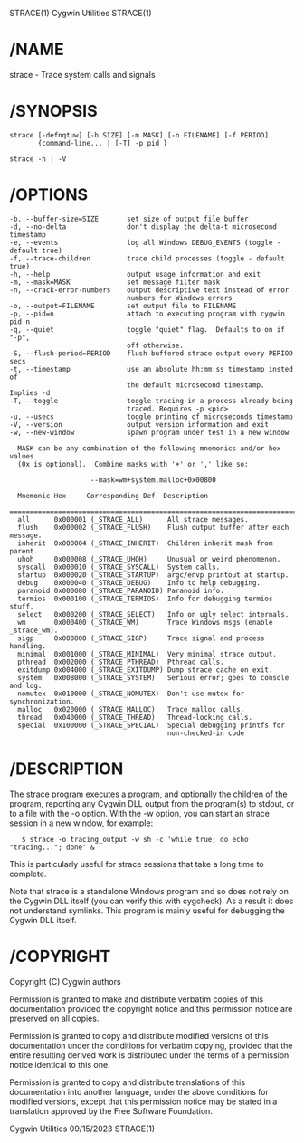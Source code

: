 STRACE(1)                      Cygwin Utilities                      STRACE(1)

# /NAME

   strace - Trace system calls and signals

# /SYNOPSIS


    strace [-defnqtuw] [-b SIZE] [-m MASK] [-o FILENAME] [-f PERIOD]
           {command-line... | [-T] -p pid }

    strace -h | -V

# /OPTIONS

    -b, --buffer-size=SIZE       set size of output file buffer
    -d, --no-delta               don't display the delta-t microsecond timestamp
    -e, --events                 log all Windows DEBUG_EVENTS (toggle - default true)
    -f, --trace-children         trace child processes (toggle - default true)
    -h, --help                   output usage information and exit
    -m, --mask=MASK              set message filter mask
    -n, --crack-error-numbers    output descriptive text instead of error
                                 numbers for Windows errors
    -o, --output=FILENAME        set output file to FILENAME
    -p, --pid=n                  attach to executing program with cygwin pid n
    -q, --quiet                  toggle "quiet" flag.  Defaults to on if "-p",
                                 off otherwise.
    -S, --flush-period=PERIOD    flush buffered strace output every PERIOD secs
    -t, --timestamp              use an absolute hh:mm:ss timestamp insted of
                                 the default microsecond timestamp.  Implies -d
    -T, --toggle                 toggle tracing in a process already being
                                 traced. Requires -p <pid>
    -u, --usecs                  toggle printing of microseconds timestamp
    -V, --version                output version information and exit
    -w, --new-window             spawn program under test in a new window

      MASK can be any combination of the following mnemonics and/or hex values
      (0x is optional).  Combine masks with '+' or ',' like so:

                        --mask=wm+system,malloc+0x00800

      Mnemonic Hex     Corresponding Def  Description
      =========================================================================
      all      0x000001 (_STRACE_ALL)      All strace messages.
      flush    0x000002 (_STRACE_FLUSH)    Flush output buffer after each message.
      inherit  0x000004 (_STRACE_INHERIT)  Children inherit mask from parent.
      uhoh     0x000008 (_STRACE_UHOH)     Unusual or weird phenomenon.
      syscall  0x000010 (_STRACE_SYSCALL)  System calls.
      startup  0x000020 (_STRACE_STARTUP)  argc/envp printout at startup.
      debug    0x000040 (_STRACE_DEBUG)    Info to help debugging.
      paranoid 0x000080 (_STRACE_PARANOID) Paranoid info.
      termios  0x000100 (_STRACE_TERMIOS)  Info for debugging termios stuff.
      select   0x000200 (_STRACE_SELECT)   Info on ugly select internals.
      wm       0x000400 (_STRACE_WM)       Trace Windows msgs (enable _strace_wm).
      sigp     0x000800 (_STRACE_SIGP)     Trace signal and process handling.
      minimal  0x001000 (_STRACE_MINIMAL)  Very minimal strace output.
      pthread  0x002000 (_STRACE_PTHREAD)  Pthread calls.
      exitdump 0x004000 (_STRACE_EXITDUMP) Dump strace cache on exit.
      system   0x008000 (_STRACE_SYSTEM)   Serious error; goes to console and log.
      nomutex  0x010000 (_STRACE_NOMUTEX)  Don't use mutex for synchronization.
      malloc   0x020000 (_STRACE_MALLOC)   Trace malloc calls.
      thread   0x040000 (_STRACE_THREAD)   Thread-locking calls.
      special  0x100000 (_STRACE_SPECIAL)  Special debugging printfs for
                                           non-checked-in code

# /DESCRIPTION

   The strace program executes a program, and optionally the children of
   the program, reporting any Cygwin DLL output from the program(s) to
   stdout, or to a file with the -o option. With the -w option, you can
   start an strace session in a new window, for example:

       $ strace -o tracing_output -w sh -c 'while true; do echo "tracing..."; done' &

   This is particularly useful for strace sessions that take a long time
   to complete.

   Note that strace is a standalone Windows program and so does not rely
   on the Cygwin DLL itself (you can verify this with cygcheck). As a
   result it does not understand symlinks. This program is mainly useful
   for debugging the Cygwin DLL itself.

# /COPYRIGHT

   Copyright (C) Cygwin authors

   Permission is granted to make and distribute verbatim copies of this
   documentation provided the copyright notice and this permission notice
   are preserved on all copies.

   Permission is granted to copy and distribute modified versions of this
   documentation under the conditions for verbatim copying, provided that
   the entire resulting derived work is distributed under the terms of a
   permission notice identical to this one.

   Permission is granted to copy and distribute translations of this
   documentation into another language, under the above conditions for
   modified versions, except that this permission notice may be stated in
   a translation approved by the Free Software Foundation.

Cygwin Utilities                  09/15/2023                         STRACE(1)
